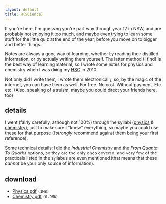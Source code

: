 ```yaml
---
layout: default
title: H(SCience)
---
```


If you're here, I'm guessing you're part way through year 12 in NSW,
and are probably not enjoying it too much, and maybe even trying to
learn some stuff for the little quiz at the end of the year, before
you move on to bigger and better things.

Notes are always a good way of learning, whether by reading their
distilled information, or by actually writing them yourself. The
latter method (I find) is the best way of learning material, so I
wrote some notes for physics and chemistry when I was doing my
[HSC](http://en.wikipedia.org/wiki/Higher_School_Certificate_(New_South_Wales))
in 2010.

Not only did I write them, I wrote them electronically, so, by the
magic of the internet, you can have them as well. For free. No
cost. Without payment. Etc etc. (Also, speaking of altruism, maybe you
could direct your friends here, too)

## details

I went (fairly carefully, although not 100%) through the syllabi
([physics](http://www.boardofstudies.nsw.edu.au/syllabus_hsc/physics.html)
&
[chemistry](http://www.boardofstudies.nsw.edu.au/syllabus_hsc/chemistry.html)),
just to make sure I "knew" everything, so maybe you could use these
for that purpose (I *strongly* recommend against them being
your first reference).

Some technical details: I did the <i>Industrial Chemistry</i> and the
<i>From Quanta To Quarks</i> options, so they are the only ones
covered; and very few of the practicals listed in the syllabus are
even mentioned (that means that these *cannot* be your only
source of information).

## download
- [Physics.pdf](http://www.ug.it.usyd.edu.au/~hwil7821/serve.php?file=uploads/notes/Physics.pdf) `(1MB)`
- [Chemistry.pdf](http://www.ug.it.usyd.edu.au/~hwil7821/serve.php?file=uploads/notes/Chemistry.pdf) `(0.9MB)`

